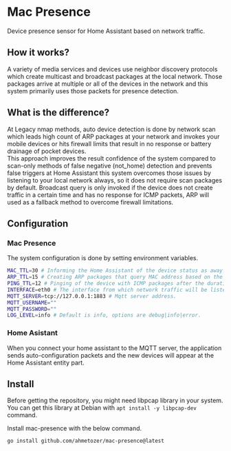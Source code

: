 # Mac Presence

Device presence sensor for Home Assistant based on network traffic.

## How it works?

A variety of media services and devices use neighbor discovery protocols which create multicast and broadcast packages at the local network. Those packages arrive at multiple or all of the devices in the network and this system primarily uses those packets for presence detection.

## What is the difference?

At Legacy nmap methods, auto device detection is done by network scan which leads high count of ARP packages at your network and invokes your mobile devices or hits firewall limits that result in no response or battery drainage of pocket devices.  
This approach improves the result confidence of the system compared to scan-only methods of false negative (not_home) detection and prevents false triggers at Home Assistant this system overcomes those issues by listening to your local network always, so it does not require scan packages by default.
Broadcast query is only invoked if the device does not create traffic in a certain time and has no response for ICMP packets, ARP will used as a fallback method to overcome firewall limitations.

## Configuration

### Mac Presence

The system configuration is done by setting environment variables.

```bash
MAC_TTL=30 # Informing the Home Assistant of the device status as away.
ARP_TTL=15 # Creating ARP packages that query MAC address based on the last seen IP address.
PING_TTL=12 # Pinging of the device with ICMP packages after the duration of no packages arriving in the system.
INTERFACE=eth0 # The interface from which network traffic will be listened to.
MQTT_SERVER=tcp://127.0.0.1:1883 # Mqtt server address.
MQTT_USERNAME=""
MQTT_PASSWORD=""
LOG_LEVEL=info # Default is info, options are debug|info|error.
```


### Home Asistant

When you connect your home assistant to the MQTT server, the application sends auto-configuration packets and the new devices will appear at the Home Assistant entity part.

## Install

Before getting the repository, you might need libpcap library in your system. You can get this library at Debian with `apt install -y libpcap-dev` command.

Install mac-presence with the below command.

```bash
go install github.com/ahmetozer/mac-presence@latest
```